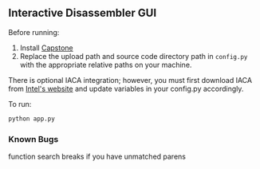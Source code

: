## Interactive Disassembler GUI

Before running:

1. Install [Capstone](http://www.capstone-engine.org/download.html)
2. Replace the upload path and source code directory path in `config.py` with the appropriate relative paths on your machine.

There is optional IACA integration; however, you must first download IACA from [Intel's website](https://software.intel.com/en-us/articles/intel-architecture-code-analyzer-download) and update variables in your config.py accordingly.

To run:
```python
python app.py
```

### Known Bugs
function search breaks if you have unmatched parens
